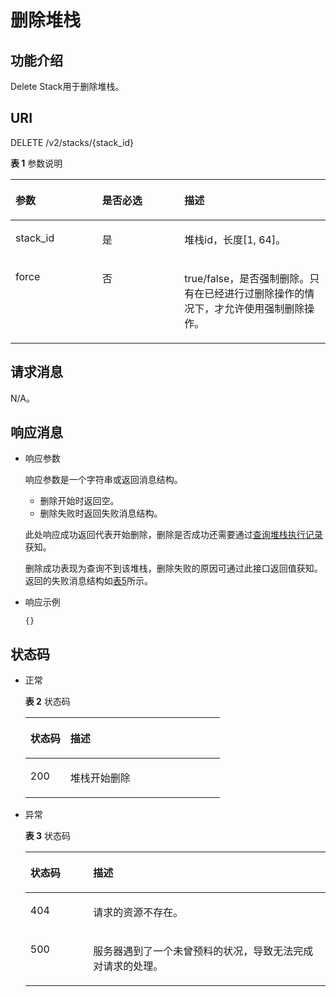# 删除堆栈<a name="aos_02_0023"></a>

## 功能介绍<a name="section713218527327"></a>

Delete Stack用于删除堆栈。

## URI<a name="section11132452173213"></a>

DELETE /v2/stacks/\{stack\_id\}

**表 1**  参数说明

<a name="table123451003323"></a>
<table><thead align="left"><tr id="row1134520173219"><th class="cellrowborder" valign="top" width="27.53724627537246%" id="mcps1.2.4.1.1"><p id="p03454014325"><a name="p03454014325"></a><a name="p03454014325"></a>参数</p>
</th>
<th class="cellrowborder" valign="top" width="26.087391260873915%" id="mcps1.2.4.1.2"><p id="p141821228185910"><a name="p141821228185910"></a><a name="p141821228185910"></a>是否必选</p>
</th>
<th class="cellrowborder" valign="top" width="46.375362463753625%" id="mcps1.2.4.1.3"><p id="p14345006326"><a name="p14345006326"></a><a name="p14345006326"></a>描述</p>
</th>
</tr>
</thead>
<tbody><tr id="row834510033210"><td class="cellrowborder" valign="top" width="27.53724627537246%" headers="mcps1.2.4.1.1 "><p id="p1834516013321"><a name="p1834516013321"></a><a name="p1834516013321"></a>stack_id</p>
</td>
<td class="cellrowborder" valign="top" width="26.087391260873915%" headers="mcps1.2.4.1.2 "><p id="p4183182813594"><a name="p4183182813594"></a><a name="p4183182813594"></a>是</p>
</td>
<td class="cellrowborder" valign="top" width="46.375362463753625%" headers="mcps1.2.4.1.3 "><p id="p1434613093219"><a name="p1434613093219"></a><a name="p1434613093219"></a>堆栈id，长度[1, 64]。</p>
</td>
</tr>
<tr id="row515642513200"><td class="cellrowborder" valign="top" width="27.53724627537246%" headers="mcps1.2.4.1.1 "><p id="p31561225102013"><a name="p31561225102013"></a><a name="p31561225102013"></a>force</p>
</td>
<td class="cellrowborder" valign="top" width="26.087391260873915%" headers="mcps1.2.4.1.2 "><p id="p21562257203"><a name="p21562257203"></a><a name="p21562257203"></a>否</p>
</td>
<td class="cellrowborder" valign="top" width="46.375362463753625%" headers="mcps1.2.4.1.3 "><p id="p111562257206"><a name="p111562257206"></a><a name="p111562257206"></a>true/false，是否强制删除。只有在已经进行过删除操作的情况下，才允许使用强制删除操作。</p>
</td>
</tr>
</tbody>
</table>

## 请求消息<a name="section11132185223217"></a>

N/A。

## 响应消息<a name="section15135165213217"></a>

-   响应参数

    响应参数是一个字符串或返回消息结构。

    -   删除开始时返回空。
    -   删除失败时返回失败消息结构。

    此处响应成功返回代表开始删除，删除是否成功还需要通过[查询堆栈执行记录](查询堆栈执行记录.md)获知。

    删除成功表现为查询不到该堆栈，删除失败的原因可通过此接口返回值获知。返回的失败消息结构如[表5](创建模板.md#table104171158104518)所示。

-   响应示例

    ```
    {}
    ```


## 状态码<a name="section8136952183215"></a>

-   正常

    **表 2**  状态码

    <a name="table1913610526328"></a>
    <table><thead align="left"><tr id="row9136125216329"><th class="cellrowborder" valign="top" width="20.580000000000002%" id="mcps1.2.3.1.1"><p id="p1513615219328"><a name="p1513615219328"></a><a name="p1513615219328"></a>状态码</p>
    </th>
    <th class="cellrowborder" valign="top" width="79.42%" id="mcps1.2.3.1.2"><p id="p1913617528324"><a name="p1913617528324"></a><a name="p1913617528324"></a>描述</p>
    </th>
    </tr>
    </thead>
    <tbody><tr id="row213720528328"><td class="cellrowborder" valign="top" width="20.580000000000002%" headers="mcps1.2.3.1.1 "><p id="p111371952193213"><a name="p111371952193213"></a><a name="p111371952193213"></a>200</p>
    </td>
    <td class="cellrowborder" valign="top" width="79.42%" headers="mcps1.2.3.1.2 "><p id="p81371752103212"><a name="p81371752103212"></a><a name="p81371752103212"></a>堆栈开始删除</p>
    </td>
    </tr>
    </tbody>
    </table>

-   异常

    **表 3**  状态码

    <a name="table7137652123214"></a>
    <table><thead align="left"><tr id="row11138145212321"><th class="cellrowborder" valign="top" width="20.94%" id="mcps1.2.3.1.1"><p id="p813825219322"><a name="p813825219322"></a><a name="p813825219322"></a>状态码</p>
    </th>
    <th class="cellrowborder" valign="top" width="79.06%" id="mcps1.2.3.1.2"><p id="p15138195203219"><a name="p15138195203219"></a><a name="p15138195203219"></a>描述</p>
    </th>
    </tr>
    </thead>
    <tbody><tr id="row13138125223218"><td class="cellrowborder" valign="top" width="20.94%" headers="mcps1.2.3.1.1 "><p id="p11388526328"><a name="p11388526328"></a><a name="p11388526328"></a>404</p>
    </td>
    <td class="cellrowborder" valign="top" width="79.06%" headers="mcps1.2.3.1.2 "><p id="p131385522321"><a name="p131385522321"></a><a name="p131385522321"></a>请求的资源不存在。</p>
    </td>
    </tr>
    <tr id="row10138195219326"><td class="cellrowborder" valign="top" width="20.94%" headers="mcps1.2.3.1.1 "><p id="p1513812525328"><a name="p1513812525328"></a><a name="p1513812525328"></a>500</p>
    </td>
    <td class="cellrowborder" valign="top" width="79.06%" headers="mcps1.2.3.1.2 "><p id="p0138105213327"><a name="p0138105213327"></a><a name="p0138105213327"></a>服务器遇到了一个未曾预料的状况，导致无法完成对请求的处理。</p>
    </td>
    </tr>
    </tbody>
    </table>


